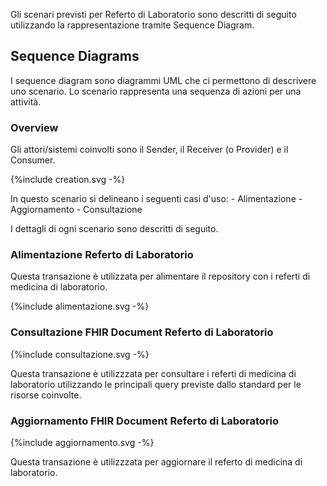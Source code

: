 Gli scenari previsti per Referto di Laboratorio sono descritti di seguito utilizzando la rappresentazione tramite Sequence Diagram. 
## Sequence Diagrams
I sequence diagram sono diagrammi UML che ci permettono di descrivere uno scenario. Lo scenario rappresenta una sequenza di azioni per una attività.
### Overview

Gli attori/sistemi coinvolti sono il Sender, il Receiver (o Provider) e il Consumer.
<p>{%include creation.svg -%}</p>
In questo scenario si delineano i seguenti casi d'uso:
- Alimentazione
- Aggiornamento
- Consultazione

I dettagli di ogni scenario sono descritti di seguito.
### Alimentazione Referto di Laboratorio
Questa transazione è utilizzata per alimentare il repository con i referti di medicina di laboratorio.
<p>{%include alimentazione.svg -%}</p>

### Consultazione FHIR Document Referto di Laboratorio

<p>{%include consultazione.svg -%}</p>
Questa transazione è utilizzzata per consultare i referti di medicina di laboratorio utilizzando le principali query previste dallo standard per le risorse coinvolte. 

### Aggiornamento FHIR Document Referto di Laboratorio

<p>{%include aggiornamento.svg -%}</p>
Questa transazione è utilizzzata per aggiornare il referto di medicina di laboratorio.
<!-- ### Esempio di workflow per la creazione delle risorse utili a definire il Referto di Laboratorio
Quarto opzionale -->
